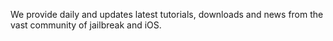 We provide daily and updates latest tutorials, downloads and news from the vast community of jailbreak and iOS.